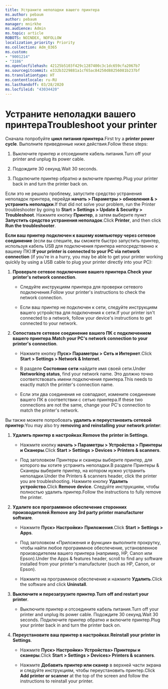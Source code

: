 ```yaml
---
title: Устраните неполадки вашего принтера
ms.author: pebaum
author: pebaum
manager: mnirkhe
ms.audience: Admin
ms.topic: article
ROBOTS: NOINDEX, NOFOLLOW
localization_priority: Priority
ms.collection: Adm_O365
ms.custom:
- "9001214"
- "3186"
ms.openlocfilehash: 42125b5103f429c1287400c3c1dc659cfa2067b7
ms.sourcegitcommit: e332b3229881a1cf65ac84250d88256081b237bf
ms.translationtype: HT
ms.contentlocale: ru-RU
ms.lasthandoff: 03/28/2020
ms.locfileid: "43034420"
---
```

# <a name="troubleshoot-your-printer"></a><span data-ttu-id="f344c-102">Устраните неполадки вашего принтера</span><span class="sxs-lookup"><span data-stu-id="f344c-102">Troubleshoot your printer</span></span>

<span data-ttu-id="f344c-103">Сначала попробуйте **цикл питания принтера**.</span><span class="sxs-lookup"><span data-stu-id="f344c-103">First try a **printer power cycle**.</span></span> <span data-ttu-id="f344c-104">Выполните приведенные ниже действия.</span><span class="sxs-lookup"><span data-stu-id="f344c-104">Follow these steps:</span></span>

1. <span data-ttu-id="f344c-105">Выключите принтер и отсоедините кабель питания.</span><span class="sxs-lookup"><span data-stu-id="f344c-105">Turn off your printer and unplug its power cable.</span></span>

2. <span data-ttu-id="f344c-106">Подождите 30 секунд.</span><span class="sxs-lookup"><span data-stu-id="f344c-106">Wait 30 seconds.</span></span>

3. <span data-ttu-id="f344c-107">Подключите принтер обратно и включите принтер.</span><span class="sxs-lookup"><span data-stu-id="f344c-107">Plug your printer back in and turn the printer back on.</span></span>

<span data-ttu-id="f344c-108">Если это не решило проблему, запустите средство устранения неполадок принтера, перейдя **начать > Параметры > обновления & > устранить неполадки**.</span><span class="sxs-lookup"><span data-stu-id="f344c-108">If that did not solve your problem, run the Printer troubleshooter by going to **Start > Settings > Update & Security > Troubleshoot**.</span></span> <span data-ttu-id="f344c-109">Нажмите кнопку **Принтер**, а затем выберите пункт **Запустить средство устранения неполадок**.</span><span class="sxs-lookup"><span data-stu-id="f344c-109">Click **Printer**, and then click **Run the troubleshooter**.</span></span>

<span data-ttu-id="f344c-110">**Если ваш принтер подключен к вашему компьютеру через сетевое соединение** (если вы спешите, вы сможете быстро запустить принтер, используя кабель USB для подключения принтера непосредственно к вашему ПК):</span><span class="sxs-lookup"><span data-stu-id="f344c-110">**If your printer is connected to your PC via network connection** (if you're in a hurry, you may be able to get your printer working quickly by using a USB cable to plug your printer directly into your PC):</span></span>

1. <span data-ttu-id="f344c-111">**Проверьте сетевое подключение вашего принтера**.</span><span class="sxs-lookup"><span data-stu-id="f344c-111">**Check your printer's network connection**.</span></span>
    
    - <span data-ttu-id="f344c-112">Следуйте инструкциям принтера для проверки сетевого подключения.</span><span class="sxs-lookup"><span data-stu-id="f344c-112">Follow your printer's instructions to check the network connection.</span></span>

    - <span data-ttu-id="f344c-113">Если ваш принтер не подключен к сети, следуйте инструкциям вашего устройства для подключения к сети.</span><span class="sxs-lookup"><span data-stu-id="f344c-113">If your printer isn't connected to a network, follow your device's instructions to get connected to your network.</span></span>

2. <span data-ttu-id="f344c-114">**Сопоставьте сетевое соединение вашего ПК с подключением вашего принтера**.</span><span class="sxs-lookup"><span data-stu-id="f344c-114">**Match your PC's network connection to your printer's connection**.</span></span>

    - <span data-ttu-id="f344c-115">Нажмите кнопку **Пуск> Параметры > Сеть и Интернет**.</span><span class="sxs-lookup"><span data-stu-id="f344c-115">Click **Start > Settings > Network & Internet**.</span></span>

    - <span data-ttu-id="f344c-116">В разделе **Состояние сети** найдите имя своей сети.</span><span class="sxs-lookup"><span data-stu-id="f344c-116">Under **Networking status**, find your network name.</span></span> <span data-ttu-id="f344c-117">Это должно точно соответствовать имени подключения принтера.</span><span class="sxs-lookup"><span data-stu-id="f344c-117">This needs to exactly match the printer's connection name.</span></span>

    - <span data-ttu-id="f344c-118">Если эти два соединения не совпадают, измените соединение вашего ПК в соответствии с сетью принтера.</span><span class="sxs-lookup"><span data-stu-id="f344c-118">If these two connections are not the same, change your PC's connection to match the printer's network.</span></span>

<span data-ttu-id="f344c-119">Вы также можете попробовать **удалить и переустановить сетевой принтер**:</span><span class="sxs-lookup"><span data-stu-id="f344c-119">You may also try **removing and reinstalling your network printer**:</span></span>

1. <span data-ttu-id="f344c-120">**Удалить принтер в настройках**.</span><span class="sxs-lookup"><span data-stu-id="f344c-120">**Remove the printer in Settings**.</span></span>

    - <span data-ttu-id="f344c-121">Нажмите кнопку **начать > Параметры > Устройства > Принтеры и Сканеры**.</span><span class="sxs-lookup"><span data-stu-id="f344c-121">Click **Start > Settings > Devices > Printers & scanners**.</span></span>

    - <span data-ttu-id="f344c-122">Под заголовком Принтеры и сканеры выберите принтер, для которого вы хотите устранить неполадки.В разделе Принтеры & Сканеры выберите принтер, на котором нужно устранить неполадки.</span><span class="sxs-lookup"><span data-stu-id="f344c-122">Under the Printers & scanners header, click the printer you are troubleshooting.</span></span> <span data-ttu-id="f344c-123">Нажмите кнопку **Удалить устройство**.</span><span class="sxs-lookup"><span data-stu-id="f344c-123">Click **Remove device**.</span></span> <span data-ttu-id="f344c-124">Следуйте инструкциям, чтобы полностью удалить принтер.</span><span class="sxs-lookup"><span data-stu-id="f344c-124">Follow the instructions to fully remove the printer.</span></span>

2. <span data-ttu-id="f344c-125">**Удалите все программное обеспечение сторонних производителей**.</span><span class="sxs-lookup"><span data-stu-id="f344c-125">**Remove any 3rd party printer manufacturer software**.</span></span>

    - <span data-ttu-id="f344c-126">Нажмите **Пуск> Настройки> Приложения**.</span><span class="sxs-lookup"><span data-stu-id="f344c-126">Click **Start > Settings > Apps**.</span></span>

    - <span data-ttu-id="f344c-127">Под заголовком «Приложения и функции» выполните прокрутку, чтобы найти любое программное обеспечение, установленное производителем вашего принтера (например, HP, Canon или Epson).</span><span class="sxs-lookup"><span data-stu-id="f344c-127">Under the Apps & features header, scroll to find any software installed from your printer's manufacturer (such as HP, Canon, or Epson).</span></span>

    - <span data-ttu-id="f344c-128">Нажмите на программное обеспечение и нажмите **Удалить**.</span><span class="sxs-lookup"><span data-stu-id="f344c-128">Click the software and click **Uninstall**.</span></span>

3. <span data-ttu-id="f344c-129">**Выключите и перезагрузите принтер**.</span><span class="sxs-lookup"><span data-stu-id="f344c-129">**Turn off and restart your printer**.</span></span>

    - <span data-ttu-id="f344c-130">Выключите принтер и отсоедините кабель питания.</span><span class="sxs-lookup"><span data-stu-id="f344c-130">Turn off your printer and unplug its power cable.</span></span> <span data-ttu-id="f344c-131">Подождите 30 секунд.</span><span class="sxs-lookup"><span data-stu-id="f344c-131">Wait 30 seconds.</span></span> <span data-ttu-id="f344c-132">Подключите принтер обратно и включите принтер.</span><span class="sxs-lookup"><span data-stu-id="f344c-132">Plug your printer back in and turn the printer back on.</span></span>

4. <span data-ttu-id="f344c-133">**Переустановите ваш принтер в настройках**.</span><span class="sxs-lookup"><span data-stu-id="f344c-133">**Reinstall your printer in Settings**.</span></span>

    - <span data-ttu-id="f344c-134">Нажмите **Пуск> Настройки> Устройства> Принтеры и сканеры**.</span><span class="sxs-lookup"><span data-stu-id="f344c-134">Click **Start > Settings > Devices> Printers & scanners**.</span></span>
 
    - <span data-ttu-id="f344c-135">Нажмите **Добавить принтер или сканер** в верхней части экрана и следуйте инструкциям, чтобы переустановить принтер.</span><span class="sxs-lookup"><span data-stu-id="f344c-135">Click **Add printer or scanner** at the top of the screen and follow the instructions to reinstall your printer.</span></span>
